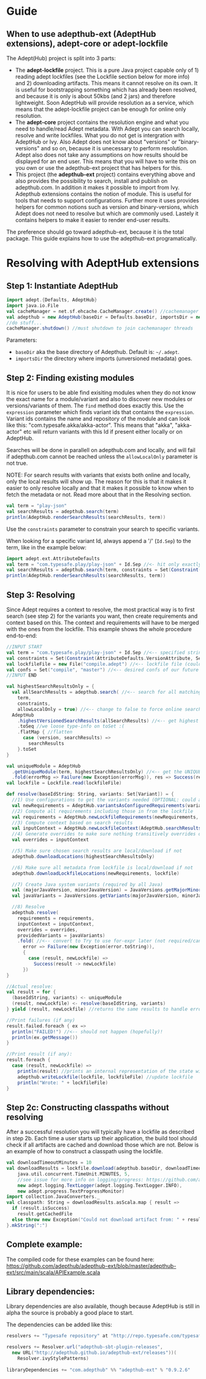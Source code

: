 # Guide

## When to use adepthub-ext (AdeptHub extensions), adept-core or adept-lockfile
The Adept(Hub) project is split into 3 parts:
- The **adept-lockfile** project. This is a pure Java project capable only of 1) reading adept lockfiles (see the Lockfile section below for more info) and 2) downloading artifacts. This means it cannot resolve on its own. It is useful for bootstrapping something which has already been resolved, and because it is only is about 50kbs (and 2 jars) and therefore lightweight. Soon AdeptHub will provide resolution as a service, which means that the adept-lockfile project can be enough for online only resolution.
- The **adept-core** project contains the resolution engine and what you need to handle/read Adept metadata. With Adept you can search locally, resolve and write lockfiles. What you do not get is intergration with AdeptHub or Ivy. Also Adept does not know about "versions" or "binary-versions" and so on, because it is unecessary to perform resolution. Adept also does not take any assumptions on how results should be displayed for an end user. This means that you will have to write this on you own or use the adepthub-ext project that has helpers for this.
- This project (the **adepthub-ext** project) contains everything above and also provides the possibility to search, install and publish on adepthub.com. In addition it makes it possible to import from Ivy. Adepthub extensions contains the notion of module. This is useful for tools that needs to support configurations. Further more it uses provides helpers for common notions such as version and binary-versions, which Adept does not need to resolve but which are commonly used. Lastely it contains helpers to make it easier to render end-user results.

The preference should go toward adepthub-ext, because it is the total package. 
This guide explains how to use the adepthub-ext programatically.


# Resolving with AdeptHub extensions

## Step 1: Instantiate AdeptHub
```scala
import adept.{Defaults, AdeptHub}
import java.io.File
val cacheManager = net.sf.ehcache.CacheManager.create() //cachemanager is kept running to speed up later resolutions
val adepthub = new AdeptHub(baseDir = Defaults.baseDir, importsDir = new File("adept-imports"), cacheManager = cacheManager)
//do stuff...
cacheManager.shutdown() //must shutdown to join cachemanager threads
```

Parameters:
- `baseDir` aka the base directory of Adepthub. Default is: `~/.adept`.
- `importsDir` the directory where imports (unversioned metadata) goes.


## Step 2: Finding existing modules
It is nice for users to be able find exisiting modules when they do not know the exact name for a module/variant and also to discover new modules or versions/variants of them. The `find` method does exactly this.
Use the `expression` parameter which finds variant ids that contains the `expression`. Variant ids contains the name and repository of the module and can look like this: "com.typesafe.akka/akka-actor". This means that "akka", "akka-actor" etc will return variants with this Id if present either locally or on AdeptHub.

Searches will be done in parallell on adepthub.com  and locally, and will fail if adepthub.com cannot be reached unless the `allowLocalOnly` parameter is not true. 

NOTE: For search results with variants that exists both online and locally, only the local results will show up. The reason for this is that it makes it easier to only resolve locally and that it makes it possible to know when to fetch the metadata or not. Read more about that in the Resolving section.

```scala
val term = "play-json"
val searchResults = adepthub.search(term)
println(AdeptHub.renderSearchResults(searchResults, term))
```
Use the `constraints` parameter to constrain your search to specific variants.

When looking for a specific variant Id, always append a '/' (`Id.Sep`) to the term, like in the example below:
```scala
import adept.ext.AttributeDefaults
val term = "com.typesafe.play/play-json" + Id.Sep //<- hit only exactly this module
val searchResults = adepthub.search(term, constraints = Set(Constraint(AttributeDefaults.VersionAttribute, Set("2.2.1"))))
println(AdeptHub.renderSearchResults(searchResults, term))
```

## Step 3: Resolving 
Since Adept requires a context to resolve, the most practical way is to first search (see step 2) for the variants you want, then create requirements and context based on this.
The context and requirements will have to be merged with the ones from the lockfile.
This example shows the whole procedure end-to-end:

```scala
//INPUT START
val term = "com.typesafe.play/play-json" + Id.Sep //<-- specified string
val constraints = Set(Constraint(AttributeDefaults.VersionAttribute, Set("2.2.0"))) //<-- constrain to only 2.2.0
val lockfileFile = new File("compile.adept") //<-- lockfile file (could be anything, but often we map the name to the conf of OUR module)
val confs = Set("compile", "master") //<-- desired confs of our future requirements (compile has the dependencies, master has the artifacts)
//INPUT END

val highestSearchResultsOnly = {
  val allSearchResults = adepthub.search( //<-- search for all matching term
    term,
    constraints,
    allowLocalOnly = true) //<-- change to false to force online searches - when it is true, Adept will be able to resolve if metadata is local
  AdeptHub
    .highestVersionedSearchResults(allSearchResults) //<-- get highest
    .toSeq //we loose type-info on toSet :(
    .flatMap { //flatten
      case (version, searchResults) =>
        searchResults
    }.toSet
}

val uniqueModule = AdeptHub
  .getUniqueModule(term, highestSearchResultsOnly) //<-- get the UNIQUE module matching this term/constraints...
  .fold(errorMsg => Failure(new Exception(errorMsg)), res => Success(res)) //<-- convert to Try to use for-expr later (not required/can be implented differently)
val lockfile = Lockfile.read(lockfileFile)

def resolve(baseIdString: String, variants: Set[Variant]) = {
  //1) Use configurations to get the variants needed (OPTIONAL: could also create requirements)
  val newRequirements = AdeptHub.variantsAsConfiguredRequirements(variants, baseIdString, confs)
  //2) Compute all requirements including those in from the lockfile
  val requirements = AdeptHub.newLockfileRequirements(newRequirements, lockfile)
  //3) Compute context based on search results
  val inputContext = AdeptHub.newLockfileContext(AdeptHub.searchResultsToContext(highestSearchResultsOnly), lockfile)
  //4) Generate overrides to make sure nothing transitively overrides our context (OPTIONAL: can be skipped) 
  val overrides = inputContext

  //5) Make sure chosen search results are local/download if not
  adepthub.downloadLocations(highestSearchResultsOnly)

  //6) Make sure all metadata from lockfile is local/download if not
  adepthub.downloadLockfileLocations(newRequirements, lockfile)

  //7) Create Java system variants (required by all Java)  
  val (majorJavaVersion, minorJavaVersion) = JavaVersions.getMajorMinorVersion(this.getClass, this.getClass().getClassLoader())
  val javaVariants = JavaVersions.getVariants(majorJavaVersion, minorJavaVersion)

  //8) Resolve
  adepthub.resolve(
    requirements = requirements,
    inputContext = inputContext,
    overrides = overrides,
    providedVariants = javaVariants)
    .fold( //<-- convert to Try to use for-expr later (not required/can be implented differently)
      error => Failure(new Exception(error.toString)),
      {
        case (result, newLockfile) =>
          Success(result -> newLockfile)
      })
}

//Actual resolve:
val result = for {
  (baseIdString, variants) <- uniqueModule
  (result, newLockfile) <- resolve(baseIdString, variants)
} yield (result, newLockfile) //returns the same results to handle error below

//Print failures (if any)
result.failed.foreach { ex =>
  println("FAILED!") //<-- should not happen (hopefully)!
  println(ex.getMessage())
}

//Print result (if any):
result.foreach {
  case (result, newLockfile) =>
    println(result) //prints an internal representation of the state with (large) graph - not something the user wants to see (see https://github.com/adepthub/adepthub-ext/issues/13) 
    adepthub.writeLockfile(lockfile, lockfileFile) //update lockfile
    println("Wrote: " + lockfileFile)
}
```


## Step 2c: Constructing classpaths without resolving
After a successful resolution you will typically have a lockfile as described in step 2b.
Each time a user starts up their application, the build tool should check if all artifacts are cached and download those which are not.
Below is an example of how to construct a classpath using the lockfile.

```scala
val downloadTimeoutMinutes = 10
val downloadResults = lockfile.download(adepthub.baseDir, downloadTimeoutMinutes, 
    java.util.concurrent.TimeUnit.MINUTES, 5, 
    //see issue for more info on logging/progress: https://github.com/adept-dm/adept/issues/35
    new adept.logging.TextLogger(adept.logging.TextLogger.INFO), 
    new adept.progress.TextProgressMonitor)
import collection.JavaConverters._
val classpath: String = downloadResults.asScala.map { result =>
  if (result.isSuccess)
    result.getCachedFile
  else throw new Exception("Could not download artifact from: " + result.artifact.locations, result.exception)
}.mkString(":")
```

## Complete example:
The compiled code for these examples can be found here: https://github.com/adepthub/adepthub-ext/blob/master/adepthub-ext/src/main/scala/APIExample.scala


## Library dependencies:
Library dependencies are also available, though because AdeptHub is still in alpha the source is probably a good place to start.

The dependencies can be added like this:
```scala
resolvers += "Typesafe repository" at "http://repo.typesafe.com/typesafe/releases/"

resolvers += Resolver.url("adepthub-sbt-plugin-releases",
  new URL("http://adepthub.github.io/adepthub-ext/releases"))(
    Resolver.ivyStylePatterns)
    
libraryDependencies += "com.adepthub" %% "adepthub-ext" % "0.9.2.6"
```
